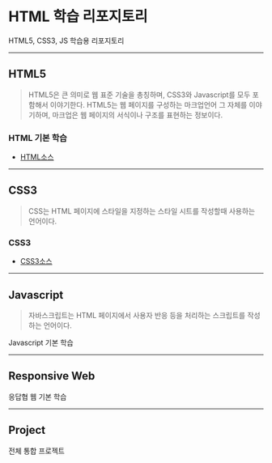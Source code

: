 





# HTML 학습 리포지토리
HTML5, CSS3, JS 학습용 리포지토리

------------------------------

## HTML5
> HTML5은 큰 의미로 웹 표준 기술을 총칭하며, CSS3와 Javascript를 모두 포함해서 이야기한다. HTML5는 웹 페이지를 구성하는 마크업언어 그 자체를 이야기하며, 마크업은 웹 페이지의 서식이나 구조를 표현하는 정보이다.

### HTML 기본 학습
- [HTML소스](https://github.com/SeoDongWoo1216/StudyHtml/tree/main/01_HTML)


-------------------------------

## CSS3
> CSS는 HTML 페이지에 스타일을 지정하는 스타일 시트를 작성할때 사용하는 언어이다. 

### CSS3
- [CSS3소스](https://github.com/SeoDongWoo1216/StudyHtml/tree/main/02_CSS)

-------------------------------

## Javascript
> 자바스크립트는 HTML 페이지에서 사용자 반응 등을 처리하는 스크립트를 작성하는 언어이다.

Javascript 기본 학습

-------------------------------

## Responsive Web
응답협 웹 기본 학습

--------------------------------

## Project
전체 통합 프로젝트
